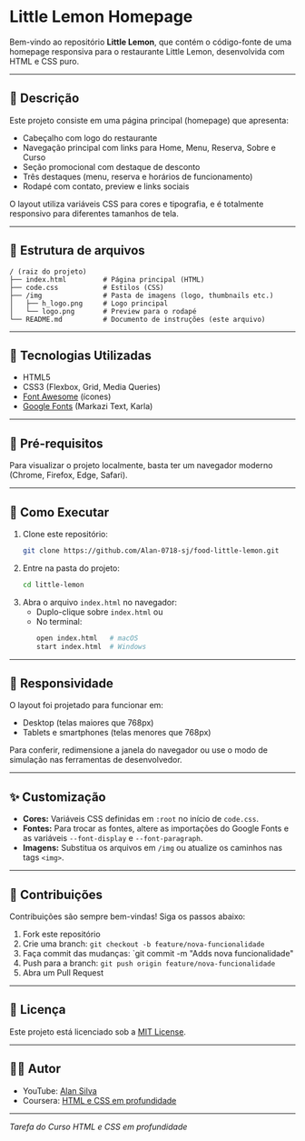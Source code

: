# Little Lemon Homepage

Bem-vindo ao repositório **Little Lemon**, que contém o código-fonte de uma homepage responsiva para o restaurante Little Lemon, desenvolvida com HTML e CSS puro.

---

## 📖 Descrição

Este projeto consiste em uma página principal (homepage) que apresenta:

- Cabeçalho com logo do restaurante
- Navegação principal com links para Home, Menu, Reserva, Sobre e Curso
- Seção promocional com destaque de desconto
- Três destaques (menu, reserva e horários de funcionamento)
- Rodapé com contato, preview e links sociais

O layout utiliza variáveis CSS para cores e tipografia, e é totalmente responsivo para diferentes tamanhos de tela.

---

## 📂 Estrutura de arquivos

```
/ (raiz do projeto)
├── index.html         # Página principal (HTML)
├── code.css           # Estilos (CSS)
├── /img               # Pasta de imagens (logo, thumbnails etc.)
│   ├── h_logo.png     # Logo principal
│   └── logo.png       # Preview para o rodapé
└── README.md          # Documento de instruções (este arquivo)
```

---

## 🚀 Tecnologias Utilizadas

- HTML5
- CSS3 (Flexbox, Grid, Media Queries)
- [Font Awesome](https://fontawesome.com/) (ícones)
- [Google Fonts](https://fonts.googleapis.com) (Markazi Text, Karla)

---

## 🔧 Pré-requisitos

Para visualizar o projeto localmente, basta ter um navegador moderno (Chrome, Firefox, Edge, Safari).

---

## 🚩 Como Executar

1. Clone este repositório:
   ```bash
   git clone https://github.com/Alan-0718-sj/food-little-lemon.git
   ```
2. Entre na pasta do projeto:
   ```bash
   cd little-lemon
   ```
3. Abra o arquivo `index.html` no navegador:
   - Duplo-clique sobre `index.html` ou
   - No terminal:
     ```bash
     open index.html   # macOS
     start index.html  # Windows
     ```

---

## 📱 Responsividade

O layout foi projetado para funcionar em:

- Desktop (telas maiores que 768px)
- Tablets e smartphones (telas menores que 768px)

Para conferir, redimensione a janela do navegador ou use o modo de simulação nas ferramentas de desenvolvedor.

---

## ✨ Customização

- **Cores:** Variáveis CSS definidas em `:root` no início de `code.css`.
- **Fontes:** Para trocar as fontes, altere as importações do Google Fonts e as variáveis `--font-display` e `--font-paragraph`.
- **Imagens:** Substitua os arquivos em `/img` ou atualize os caminhos nas tags `<img>`.

---

## 🤝 Contribuições

Contribuições são sempre bem-vindas! Siga os passos abaixo:

1. Fork este repositório
2. Crie uma branch: `git checkout -b feature/nova-funcionalidade`
3. Faça commit das mudanças: \`git commit -m "Adds nova funcionalidade"
4. Push para a branch: `git push origin feature/nova-funcionalidade`
5. Abra um Pull Request

---

## 📄 Licença

Este projeto está licenciado sob a [MIT License](LICENSE).

---

## 🧑‍💻 Autor

- YouTube: [Alan Silva](https://www.youtube.com/@AlanSilva-zg6ui)
- Coursera: [HTML e CSS em profundidade](https://www.coursera.org/learn/html-and-css-in-depth)

---

*Tarefa do Curso HTML e CSS em profundidade*

